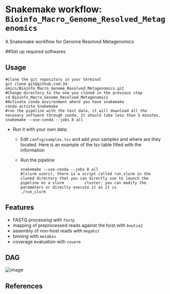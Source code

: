 # Snakemake workflow: `Bioinfo_Macro_Genome_Resolved_Metagenomics`

A Snakemake workflow for Genome Resolved Metagenomics

##Set up required softwares

## Usage
  ```
  #Clone the git repository in your terminal
  git clone git@github.com:3d-omics/Bioinfo_Macro_Genome_Resolved_Metagenomics.git
  #Change directory to the one you cloned in the previous step
  cd Bioinfo_Macro_Genome_Resolved_Metagenomics
  #Activate conda environment where you have snakemake
  conda activte Snakemake
  #run the pipeline with the test data, it will download all the necesary software through conda. It should take less than 5 minutes.
  snakemake --use-conda --jobs 8 all
  ```

- Run it with your own data:
  - Edit `config/samples.tsv` and add your samples and where are they located. Here is an example of the tsv table filled with the information


  - Run the pipeline
     ```
     snakemake --use-conda --jobs 8 all
     #(slurm users), there is a script called run_slurm in the cloned directory that you can directly use to launch the pipeline on a slurm         cluster, you can modify the parameters or direclty execute it as it is
     ./run_slurm
     ```

## Features
- FASTQ processing with `fastp`
- mapping of preprocessed reads against the host with `bowtie2`
- assembly of non-host reads with `megahit`
- binning with `metabin`
- coverage evaluation with `coverm`

## DAG

![image](https://github.com/3d-omics/Bioinfo_Macro_Genome_Resolved_Metagenomics/assets/103645443/08147c8a-8939-437f-aa12-2edede627ed6)


## References


